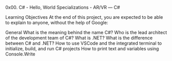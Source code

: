 0x00. C# - Hello, World
 Specializations - AR/VR ― C#

Learning Objectives
At the end of this project, you are expected to be able to explain to anyone, without the help of Google:

General
What is the meaning behind the name C#?
Who is the lead architect of the development team of C#?
What is .NET?
What is the difference between C# and .NET?
How to use VSCode and the integrated terminal to initialize, build, and run C# projects
		How to print text and variables using Console.Write

